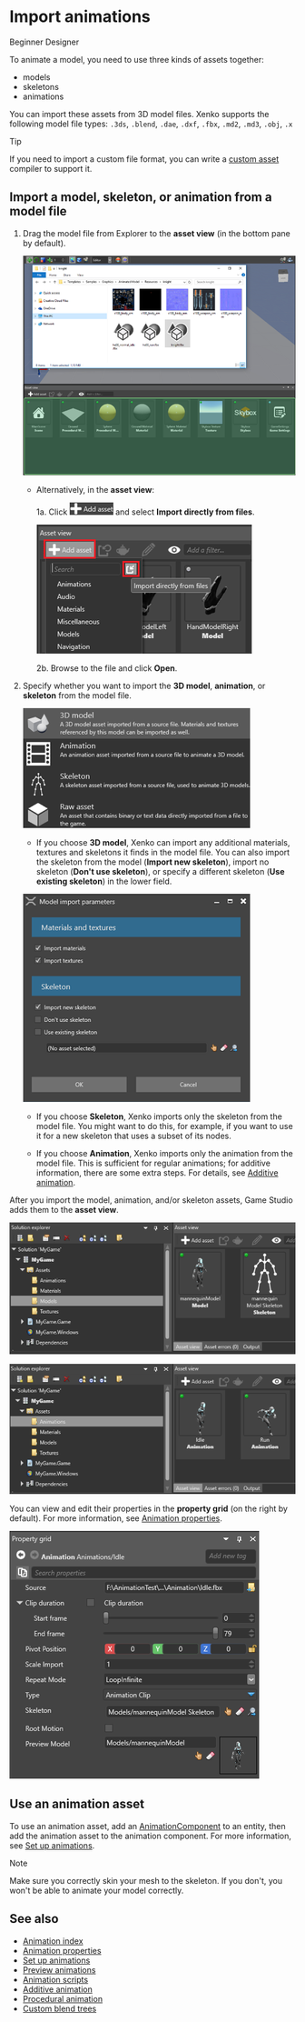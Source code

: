 ﻿# Import animations

<span class="label label-doc-level">Beginner</span>
<span class="label label-doc-audience">Designer</span>

To animate a model, you need to use three kinds of assets together:

* models
* skeletons
* animations

You can import these assets from 3D model files. Xenko supports the following model file types: ``.3ds``, ``.blend``, ``.dae``, ``.dxf``, ``.fbx``, ``.md2``, ``.md3``, ``.obj``, ``.x``

> [!Tip]
> If you need to import a custom file format, you can write a [custom asset](../engine/asset/create-a-custom-asset.md) compiler to support it.

## Import a model, skeleton, or animation from a model file

1. Drag the model file from Explorer to the **asset view** (in the bottom pane by default).

    ![Choose asset type](media/create-and-add-assets-drag-and-drop-model.png)

    * Alternatively, in the **asset view**: 

        1a. Click ![Add asset](media/create-and-add-assets-add-new-asset-button.png) and select **Import directly from files**.
    
        ![Choose asset type](media/create-and-add-assets-add-new1.png)

        2b. Browse to the file and click **Open**.

2. Specify whether you want to import the **3D model**, **animation**, or **skeleton** from the model file.

    ![Choose asset type](media/create-and-add-assets-choose-asset-type.png)

    * If you choose **3D model**, Xenko can import any additional materials, textures and skeletons it finds in the model file. You can also import the skeleton from the model (**Import new skeleton**), import no skeleton (**Don't use skeleton**), or specify a different skeleton (**Use existing skeleton**) in the lower field.

    ![Choose asset type](media/create-and-add-assets-model-import-parameters.png)

    * If you choose **Skeleton**, Xenko imports only the skeleton from the model file. You might want to do this, for example, if you want to use it for a new skeleton that uses a subset of its nodes.

    * If you choose **Animation**, Xenko imports only the animation from the model file. This is sufficient for regular animations; for additive information, there are some extra steps. For details, see [Additive animation](additive-animation.md).

After you import the model, animation, and/or skeleton assets, Game Studio adds them to the **asset view**.

![Assets in asset view](media/assets-in-asset-view1.png)

![Assets in asset view](media/assets-in-asset-view2.png)

You can view and edit their properties in the **property grid** (on the right by default). For more information, see [Animation properties](animation-properties.md).

![Properties](media/animations-properties.png)

## Use an animation asset

To use an animation asset, add an [AnimationComponent](xref:SiliconStudio.Xenko.Engine.AnimationComponent) to an entity, then add the animation asset to the animation component. For more information, see [Set up animations](set-up-animations.md).

>[!Note]
>Make sure you correctly skin your mesh to the skeleton. If you don't, you won't be able to animate your model correctly.

## See also

* [Animation index](index.md)
* [Animation properties](animation-properties.md)
* [Set up animations](set-up-animations.md)
* [Preview animations](preview-animations.md)
* [Animation scripts](animation-scripts.md)
* [Additive animation](additive-animation.md)
* [Procedural animation](procedural-animation.md)
* [Custom blend trees](custom-blend-trees.md)
